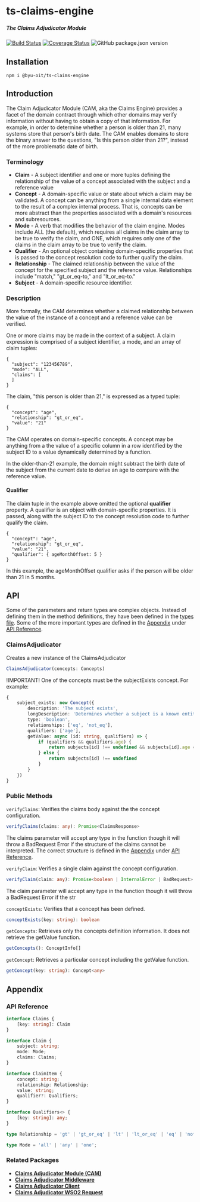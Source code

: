 # ts-claims-engine
##### The Claims Adjudicator Module

[![Build Status](https://travis-ci.org/byu-oit/ts-claims-engine.svg?branch=master)](https://travis-ci.org/byu-oit/ts-claims-engine)
[![Coverage Status](https://coveralls.io/repos/github/byu-oit/ts-claims-engine/badge.svg?branch=master)](https://coveralls.io/github/byu-oit/ts-claims-engine?branch=master)
![GitHub package.json version](https://img.shields.io/github/package-json/v/byu-oit/ts-claims-engine)

## Installation
`npm i @byu-oit/ts-claims-engine`

## Introduction

The Claim Adjudicator Module (CAM, aka the Claims Engine) provides a facet of the
domain contract through which other domains may verify information without having
to obtain a copy of that information. For example, in order to determine whether
a person is older than 21, many systems store that person's birth date. The CAM
enables domains to store the binary answer to the questions, "Is this person older
than 21?", instead of the more problematic date of birth.

### Terminology

* **Claim** - A subject identifier and one or more tuples defining the relationship of the value of a concept associated with the subject and a reference value
* **Concept** - A domain-specific value or state about which a claim may be validated. A concept can be anything from a single internal data element to the result of a complex internal process. That is, concepts can be more abstract than the properties associated with a domain's resources and subresources.
* **Mode** - A verb that modifies the behavior of the claim engine. Modes include ALL (the default), which requires all claims in the claim array to be true to verify the claim, and ONE, which requires only one of the claims in the claim array to be true to verify the claim.
* **Qualifier** - An optional object containing domain-specific properties that is passed to the concept resolution code to further qualify the claim.
* **Relationship** - The claimed relationship between the value of the concept for the specified subject and the reference value. Relationships include "match," "gt_or_eq-to," and "lt_or_eq-to."
* **Subject** - A domain-specific resource identifier.

### Description

More formally, the CAM determines whether a claimed relationship between the value
of the instance of a concept and a reference value can be verified.

One or more claims may be made in the context of a subject. A claim expression is
comprised of a subject identifier, a mode, and an array of claim tuples:

    {
      "subject": "123456789",
      "mode": "ALL",
      "claims": [
      ]
    }

The claim, "this person is older than 21," is expressed as a typed tuple:

    {
      "concept": "age",
      "relationship": "gt_or_eq",
      "value": "21"
    }

The CAM operates on domain-specific concepts. A concept may be anything from a
the value of a specific column in a row identified by the subject ID to a value
dynamically determined by a function.

In the older-than-21 example, the domain might subtract the birth date of the
subject from the current date to derive an age to compare with the reference value.

#### Qualifier

The claim tuple in the example above omitted the optional **qualifier** property.
A qualifier is an object with domain-specific properties. It is passed, along with
the subject ID to the concept resolution code to further qualify the claim.

    {
      "concept": "age",
      "relationship": "gt_or_eq",
      "value": "21",
      "qualifier": { ageMonthOffset: 5 }
    }

In this example, the ageMonthOffset qualifier asks if the person will be older
than 21 in 5 months.

## API
Some of the parameters and return types are complex objects. Instead of defining them in the method definitions, they have been defined in the [types file](lib/types.ts). Some of the more important types are defined in the [Appendix](#appendix) under [API Reference](#api-reference).

### ClaimsAdjudicator
Creates a new instance of the ClaimsAdjudicator
```ts
ClaimsAdjudicator(concepts: Concepts)
```
!IMPORTANT! One of the concepts must be the subjectExists concept. For example:
```ts
{
    subject_exists: new Concept({
        description: 'The subject exists',
        longDescription: 'Determines whether a subject is a known entity within the domain.',
        type: 'boolean',
        relationships: ['eq', 'not_eq'],
        qualifiers: ['age'],
        getValue: async (id: string, qualifiers) => {
            if (qualifiers && qualifiers.age) {
                return subjects[id] !== undefined && subjects[id].age === qualifiers.age
            } else {
                return subjects[id] !== undefined
            }
        }
    })
}
```

### Public Methods
`verifyClaims`: Verifies the claims body against the the concept configuration.
```ts
verifyClaims(claims: any): Promise<ClaimsResponse>
```
The claims parameter will accept any type in the function though it will throw a BadRequest Error if the structure of the claims cannot be interpreted. The correct structure is defined in the [Appendix](#appendix) under [API Reference](#api-reference).

`verifyClaim`: Verifies a single claim against the concept configuration.
```ts
verifyClaim(claim: any): Promise<boolean | InternalError | BadRequest>
```
The claim parameter will accept any type in the function though it will throw a BadRequest Error if the str

`conceptExists`: Verifies that a concept has been defined.
```ts
conceptExists(key: string): boolean
```

`getConcepts`: Retrieves only the concepts definition information. It does not retrieve the getValue function.
```ts
getConcepts(): ConceptInfo[]
```

`getConcept`: Retrieves a particular concept including the getValue function.
```ts
getConcept(key: string): Concept<any>
```


## Appendix

### API Reference
```ts
interface Claims {
	[key: string]: Claim
}

interface Claim {
	subject: string;
	mode: Mode;
	claims: Claims;
}

interface ClaimItem {
    concept: string;
    relationship: Relationship;
    value: string;
    qualifier?: Qualifiers;
}

interface Qualifiers<> {
    [key: string]: any;
}

type Relationship = 'gt' | 'gt_or_eq' | 'lt' | 'lt_or_eq' | 'eq' | 'not_eq';

type Mode = 'all' | 'any' | 'one';
```

### Related Packages
* **[Claims Adjudicator Module (CAM)](https://github.com/byu-oit/ts-claims-engine)**
* **[Claims Adjudicator Middleware](https://github.com/byu-oit/ts-claims-engine-middleware)**
* **[Claims Adjudicator Client](https://github.com/byu-oit/ts-claims-engine-client)**
* **[Claims Adjudicator WSO2 Request](https://github.com/byu-oit/ts-wso2-claims-request)**
